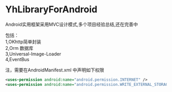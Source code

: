 # YhLibraryForAndroid
Android实用框架采用MVC设计模式,多个项目经验总结,还在完善中

包括：<br>
     1,OKhttp简单封装<br>
     2,Orm 数据库<br>
     3,Universal-Image-Loader<br>
     4,EventBus<br>


注，需要在AndroidManifest.xml 中声明如下权限

```XML
<uses-permission android:name="android.permission.INTERNET" />
<uses-permission android:name="android.permission.WRITE_EXTERNAL_STORAGE" />
```
